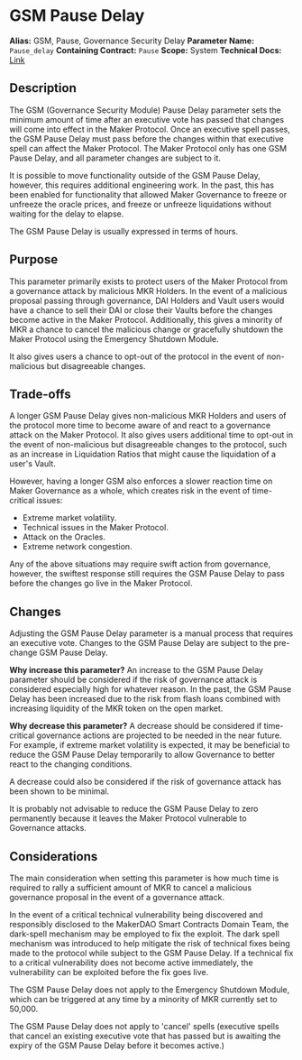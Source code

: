 # GSM Pause Delay

**Alias:** GSM, Pause, Governance Security Delay
**Parameter Name:** `Pause_delay`
**Containing Contract:** `Pause`
**Scope:** System
**Technical Docs:** [Link](https://docs.makerdao.com/smart-contract-modules/governance-module/pause-detailed-documentation)

## Description

The GSM \(Governance Security Module\) Pause Delay parameter sets the minimum amount of time after an executive vote has passed that changes will come into effect in the Maker Protocol. Once an executive spell passes, the GSM Pause Delay must pass before the changes within that executive spell can affect the Maker Protocol. The Maker Protocol only has one GSM Pause Delay, and all parameter changes are subject to it.

It is possible to move functionality outside of the GSM Pause Delay, however, this requires additional engineering work. In the past, this has been enabled for functionality that allowed Maker Governance to freeze or unfreeze the oracle prices, and freeze or unfreeze liquidations without waiting for the delay to elapse.

The GSM Pause Delay is usually expressed in terms of hours.

## Purpose

This parameter primarily exists to protect users of the Maker Protocol from a governance attack by malicious MKR Holders. In the event of a malicious proposal passing through governance, DAI Holders and Vault users would have a chance to sell their DAI or close their Vaults before the changes become active in the Maker Protocol. Additionally, this gives a minority of MKR a chance to cancel the malicious change or gracefully shutdown the Maker Protocol using the Emergency Shutdown Module.

It also gives users a chance to opt-out of the protocol in the event of non-malicious but disagreeable changes.

## Trade-offs

A longer GSM Pause Delay gives non-malicious MKR Holders and users of the protocol more time to become aware of and react to a governance attack on the Maker Protocol. It also gives users additional time to opt-out in the event of non-malicious but disagreeable changes to the protocol, such as an increase in Liquidation Ratios that might cause the liquidation of a user's Vault.

However, having a longer GSM also enforces a slower reaction time on Maker Governance as a whole, which creates risk in the event of time-critical issues:

* Extreme market volatility.
* Technical issues in the Maker Protocol.
* Attack on the Oracles.
* Extreme network congestion.

Any of the above situations may require swift action from governance, however, the swiftest response still requires the GSM Pause Delay to pass before the changes go live in the Maker Protocol.

## Changes

Adjusting the GSM Pause Delay parameter is a manual process that requires an executive vote. Changes to the GSM Pause Delay are subject to the pre-change GSM Pause Delay.

**Why increase this parameter?** An increase to the GSM Pause Delay parameter should be considered if the risk of governance attack is considered especially high for whatever reason. In the past, the GSM Pause Delay has been increased due to the risk from flash loans combined with increasing liquidity of the MKR token on the open market.

**Why decrease this parameter?** A decrease should be considered if time-critical governance actions are projected to be needed in the near future. For example, if extreme market volatility is expected, it may be beneficial to reduce the GSM Pause Delay temporarily to allow Governance to better react to the changing conditions.

A decrease could also be considered if the risk of governance attack has been shown to be minimal.

It is probably not advisable to reduce the GSM Pause Delay to zero permanently because it leaves the Maker Protocol vulnerable to Governance attacks.

## Considerations

The main consideration when setting this parameter is how much time is required to rally a sufficient amount of MKR to cancel a malicious governance proposal in the event of a governance attack.

In the event of a critical technical vulnerability being discovered and responsibly disclosed to the MakerDAO Smart Contracts Domain Team, the dark-spell mechanism may be employed to fix the exploit. The dark spell mechanism was introduced to help mitigate the risk of technical fixes being made to the protocol while subject to the GSM Pause Delay. If a technical fix to a critical vulnerability does not become active immediately, the vulnerability can be exploited before the fix goes live.

The GSM Pause Delay does not apply to the Emergency Shutdown Module, which can be triggered at any time by a minority of MKR currently set to 50,000.

The GSM Pause Delay does not apply to 'cancel' spells \(executive spells that cancel an existing executive vote that has passed but is awaiting the expiry of the GSM Pause Delay before it becomes active.\)

